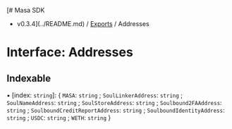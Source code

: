 [# Masa SDK
 - v0.3.4](../README.md) / [Exports](../modules.md) / Addresses

# Interface: Addresses

## Indexable

▪ [index: `string`]: { `MASA`: `string` ; `SoulLinkerAddress`: `string` ; `SoulNameAddress`: `string` ; `SoulStoreAddress`: `string` ; `Soulbound2FAAddress`: `string` ; `SoulboundCreditReportAddress`: `string` ; `SoulboundIdentityAddress`: `string` ; `USDC`: `string` ; `WETH`: `string`  }
